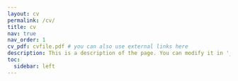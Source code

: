 ```yaml
---
layout: cv
permalink: /cv/
title: cv
nav: true
nav_order: 1
cv_pdf: cvfile.pdf # you can also use external links here
description: This is a description of the page. You can modify it in '_pages/cv.md'. You can also change or remove the top pdf download button.
toc:
  sidebar: left
---
```

